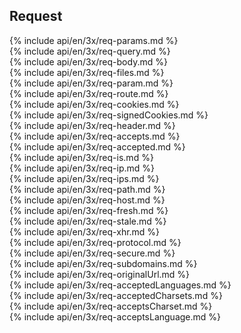 <h2>Request</h2>

<section markdown="1">
  {% include api/en/3x/req-params.md %}
</section>

<section markdown="1">
  {% include api/en/3x/req-query.md %}
</section>

<section markdown="1">
  {% include api/en/3x/req-body.md %}
</section>

<section markdown="1">
  {% include api/en/3x/req-files.md %}
</section>

<section markdown="1">
  {% include api/en/3x/req-param.md %}
</section>

<section markdown="1">
  {% include api/en/3x/req-route.md %}
</section>

<section markdown="1">
  {% include api/en/3x/req-cookies.md %}
</section>

<section markdown="1">
  {% include api/en/3x/req-signedCookies.md %}
</section>

<section markdown="1">
  {% include api/en/3x/req-header.md %}
</section>

<section markdown="1">
  {% include api/en/3x/req-accepts.md %}
</section>

<section markdown="1">
  {% include api/en/3x/req-accepted.md %}
</section>

<section markdown="1">
  {% include api/en/3x/req-is.md %}
</section>

<section markdown="1">
  {% include api/en/3x/req-ip.md %}
</section>

<section markdown="1">
  {% include api/en/3x/req-ips.md %}
</section>

<section markdown="1">
  {% include api/en/3x/req-path.md %}
</section>

<section markdown="1">
  {% include api/en/3x/req-host.md %}
</section>

<section markdown="1">
  {% include api/en/3x/req-fresh.md %}
</section>

<section markdown="1">
  {% include api/en/3x/req-stale.md %}
</section>

<section markdown="1">
  {% include api/en/3x/req-xhr.md %}
</section>

<section markdown="1">
  {% include api/en/3x/req-protocol.md %}
</section>

<section markdown="1">
  {% include api/en/3x/req-secure.md %}
</section>

<section markdown="1">
  {% include api/en/3x/req-subdomains.md %}
</section>

<section markdown="1">
  {% include api/en/3x/req-originalUrl.md %}
</section>

<section markdown="1">
  {% include api/en/3x/req-acceptedLanguages.md %}
</section>

<section markdown="1">
  {% include api/en/3x/req-acceptedCharsets.md %}
</section>

<section markdown="1">
  {% include api/en/3x/req-acceptsCharset.md %}
</section>

<section markdown="1">
  {% include api/en/3x/req-acceptsLanguage.md %}
</section>
